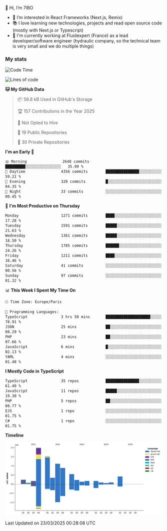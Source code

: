 👋 Hi, I’m 7IBO

- 👀 I’m interested in React Frameworks (Next.js, Remix)
- 📚 I love learning new technologies, projects and read open source code (mostly with Next.js or Typescript)
- 💼 I'm currently working at Fluidexpert (France) as a lead developer/software engineer (hydraulic company, so the technical team is very small and we do multiple things)

### My stats
<!--START_SECTION:waka-->
![Code Time](http://img.shields.io/badge/Code%20Time-1%2C071%20hrs%2019%20mins-blue)

![Lines of code](https://img.shields.io/badge/From%20Hello%20World%20I%27ve%20Written-8.1%20million%20lines%20of%20code-blue)

**🐱 My GitHub Data** 

> 📦 56.8 kB Used in GitHub's Storage 
 > 
> 🏆 157 Contributions in the Year 2025
 > 
> 🚫 Not Opted to Hire
 > 
> 📜 19 Public Repositories 
 > 
> 🔑 30 Private Repositories 
 > 
**I'm an Early 🐤** 

```text
🌞 Morning                2648 commits        █████████░░░░░░░░░░░░░░░░   35.99 % 
🌆 Daytime                4356 commits        ███████████████░░░░░░░░░░   59.21 % 
🌃 Evening                320 commits         █░░░░░░░░░░░░░░░░░░░░░░░░   04.35 % 
🌙 Night                  33 commits          ░░░░░░░░░░░░░░░░░░░░░░░░░   00.45 % 
```
📅 **I'm Most Productive on Thursday** 

```text
Monday                   1271 commits        ████░░░░░░░░░░░░░░░░░░░░░   17.28 % 
Tuesday                  1591 commits        █████░░░░░░░░░░░░░░░░░░░░   21.63 % 
Wednesday                1361 commits        █████░░░░░░░░░░░░░░░░░░░░   18.50 % 
Thursday                 1785 commits        ██████░░░░░░░░░░░░░░░░░░░   24.26 % 
Friday                   1211 commits        ████░░░░░░░░░░░░░░░░░░░░░   16.46 % 
Saturday                 41 commits          ░░░░░░░░░░░░░░░░░░░░░░░░░   00.56 % 
Sunday                   97 commits          ░░░░░░░░░░░░░░░░░░░░░░░░░   01.32 % 
```


📊 **This Week I Spent My Time On** 

```text
🕑︎ Time Zone: Europe/Paris

💬 Programming Languages: 
TypeScript               3 hrs 58 mins       ████████████████████░░░░░   78.91 % 
JSON                     25 mins             ██░░░░░░░░░░░░░░░░░░░░░░░   08.29 % 
PHP                      23 mins             ██░░░░░░░░░░░░░░░░░░░░░░░   07.66 % 
JavaScript               6 mins              █░░░░░░░░░░░░░░░░░░░░░░░░   02.13 % 
YAML                     4 mins              ░░░░░░░░░░░░░░░░░░░░░░░░░   01.48 % 
```

**I Mostly Code in TypeScript** 

```text
TypeScript               35 repos            ███████████████░░░░░░░░░░   61.40 % 
JavaScript               11 repos            █████░░░░░░░░░░░░░░░░░░░░   19.30 % 
PHP                      5 repos             ██░░░░░░░░░░░░░░░░░░░░░░░   08.77 % 
EJS                      1 repo              ░░░░░░░░░░░░░░░░░░░░░░░░░   01.75 % 
C#                       1 repo              ░░░░░░░░░░░░░░░░░░░░░░░░░   01.75 % 
```



**Timeline**

![Lines of Code chart](https://raw.githubusercontent.com/7IBO/7IBO/main/assets/bar_graph.png)


 Last Updated on 23/03/2025 00:28:08 UTC
<!--END_SECTION:waka-->
